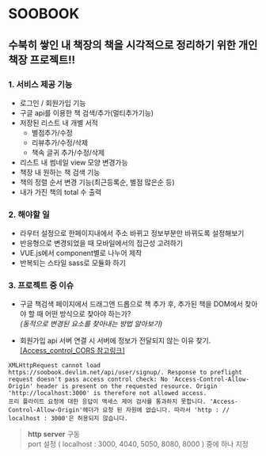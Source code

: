 # SOOBOOK
## 수북히 쌓인 내 책장의 책을 시각적으로 정리하기 위한 개인책장 프로젝트!!

### 1. 서비스 제공 기능
- 로그인 / 회원가입 기능
- 구글 api를 이용한 책 검색/추가(멀티추가기능)
- 저장된 리스트 내 개별 서적
  - 별점추가/수정
  - 리뷰추가/수정/삭제
  - 책속 글귀 추가/수정/삭제
- 리스트 내 썸네일 view 모양 변경가능
- 책장 내 원하는 책 검색 기능
- 책의 정렬 순서 변경 기능(최근등록순, 별점 많은순 등)
- 내가 가진 책의 total 수 출력


### 2. 해야할 일
- 라우터 설정으로 한페이지내에서 주소 바뀌고 정보부분만 바뀌도록 설정해보기
- 반응형으로 변경되었을 때 모바일에서의 접근성 고려하기
- VUE.js에서 component별로 나누어 제작
- 반복되는 스타일 sass로 모듈화 하기

### 3. 프로젝트 중 이슈
- 구글 책검색 페이지에서 드래그앤 드롭으로 책 추가 후, 추가된 책을 DOM에서 찾아야 할 때 어떤 방식으로 찾아야 하는가?  
_(동적으로 변경된 요소를 찾아내는 방법 알아보기)_

- 회원가입 api 서버 연결 시 서버에 정보가 전달되지 않는 이유 찾기.   
[[Access_control_CORS 참고링크]](https://developer.mozilla.org/ko/docs/Web/HTTP/Access_control_CORS)
```
XMLHttpRequest cannot load https://soobook.devlim.net/api/user/signup/. Response to preflight request doesn't pass access control check: No 'Access-Control-Allow-Origin' header is present on the requested resource. Origin 'http://localhost:3000' is therefore not allowed access.
프리 플라이트 요청에 대한 응답이 액세스 제어 검사를 통과하지 못합니다. 'Access-Control-Allow-Origin'헤더가 요청 된 자원에 없습니다. 따라서 'http : // localhost : 3000'은 허용되지 않습니다.
```

  > **http server** 구동    
    port 설정 ( localhost : 3000, 4040, 5050, 8080, 8000 ) 중에 하나 지정
